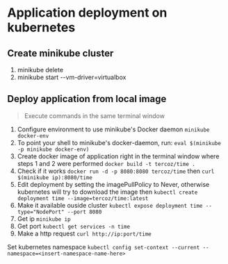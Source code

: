 # Application deployment on kubernetes

## Create minikube cluster
1. minikube delete
2. minikube start --vm-driver=virtualbox

## Deploy application from local image
> Execute commands in the same terminal window
1. Configure environment to use minikube's Docker daemon `minikube docker-env`
2. To point your shell to minikube's docker-daemon, run: `eval $(minikube -p minikube docker-env)`
3. Create docker image of application right in the terminal window where steps 1 and 2 were performed `docker build -t tercoz/time .`
4. Check if it works `docker run -d -p 8080:8080 tercoz/time` then `curl $(minikube ip):8080/time`
5. Edit deployment by setting the imagePullPolicy to Never, otherwise kubernetes will try to download the image then `kubectl create deployment time --image=tercoz/time:latest`
6. Make it available ouside cluster `kubectl expose deployment time --type="NodePort" --port 8080`
7. Get ip `minikube ip`
8. Get port `kubectl get services -n time`
9. Make a http request `curl http://ip:port/time`

Set kubernetes namespace
`kubectl config set-context --current --namespace=<insert-namespace-name-here>`
